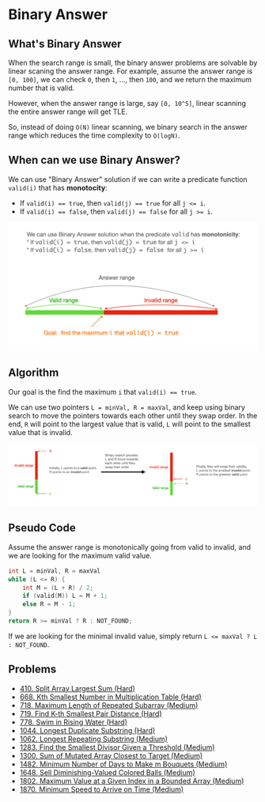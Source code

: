 # Binary Answer

## What's Binary Answer
When the search range is small, the binary answer problems are solvable by linear scaning the answer range. For example, assume the answer range is `[0, 100]`, we can check `0`, then `1`, ..., then `100`, and we return the maximum number that is valid.

However, when the answer range is large, say `[0, 10^5]`, linear scanning the entire answer range will get TLE. 

So, instead of doing `O(N)` linear scanning, we binary search in the answer range which reduces the time complexity to `O(logN)`.

## When can we use Binary Answer?

We can use "Binary Answer" solution if we can write a predicate function `valid(i)` that has **monotocity**:

* If `valid(i) == true`, then `valid(j) == true` for all `j <= i`.
* If `valid(i) == false`, then `valid(j) == false` for all `j >= i`.

![](.gitbook/assets/binary-answer-1.png)

## Algorithm

Our goal is the find the maximum `i` that `valid(i) == true`.

We can use two pointers `L = minVal, R = maxVal`, and keep using binary search to move the pointers towards each other until they swap order. In the end, `R` will point to the largest value that is valid, `L` will point to the smallest value that is invalid.

![](.gitbook/assets/binary-answer-2.png)

## Pseudo Code

Assume the answer range is monotonically going from valid to invalid, and we are looking for the maximum valid value.

```cpp
int L = minVal, R = maxVal
while (L <= R) {
    int M = (L + R) / 2;
    if (valid(M)) L = M + 1;
    else R = M - 1;
}
return R >= minVal ? R : NOT_FOUND;
```

If we are looking for the minimal invalid value, simply return `L <= maxVal ? L : NOT_FOUND`.

## Problems

* [410. Split Array Largest Sum \(Hard\)](https://leetcode.com/problems/split-array-largest-sum/)
* [668. Kth Smallest Number in Multiplication Table (Hard)](https://leetcode.com/problems/kth-smallest-number-in-multiplication-table/)
* [718. Maximum Length of Repeated Subarray (Medium)](https://leetcode.com/problems/maximum-length-of-repeated-subarray/)
* [719. Find K-th Smallest Pair Distance (Hard)](https://leetcode.com/problems/find-k-th-smallest-pair-distance/)
* [778. Swim in Rising Water (Hard)](https://leetcode.com/problems/swim-in-rising-water/)
* [1044. Longest Duplicate Substring \(Hard\)](https://leetcode.com/problems/longest-duplicate-substring/)
* [1062. Longest Repeating Substring (Medium)](https://leetcode.com/problems/longest-repeating-substring/)
* [1283. Find the Smallest Divisor Given a Threshold (Medium)](https://leetcode.com/problems/find-the-smallest-divisor-given-a-threshold/)
* [1300. Sum of Mutated Array Closest to Target \(Medium\)](https://leetcode.com/problems/sum-of-mutated-array-closest-to-target/)
* [1482. Minimum Number of Days to Make m Bouquets \(Medium\)](https://leetcode.com/problems/minimum-number-of-days-to-make-m-bouquets/)
* [1648. Sell Diminishing-Valued Colored Balls (Medium)](https://leetcode.com/problems/sell-diminishing-valued-colored-balls/)
* [1802. Maximum Value at a Given Index in a Bounded Array (Medium)](https://leetcode.com/problems/maximum-value-at-a-given-index-in-a-bounded-array/)
* [1870. Minimum Speed to Arrive on Time (Medium)](https://leetcode.com/problems/minimum-speed-to-arrive-on-time/)